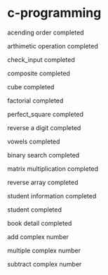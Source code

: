 # c-programming
acending order completed

arthimetic operation completed

check_input completed

composite completed

cube completed

factorial completed

perfect_square completed

reverse a digit completed

vowels completed

binary search completed

matrix multiplication completed

reverse array completed

student information completed

student completed

book detail completed

add complex number

multiple complex number

subtract complex number
